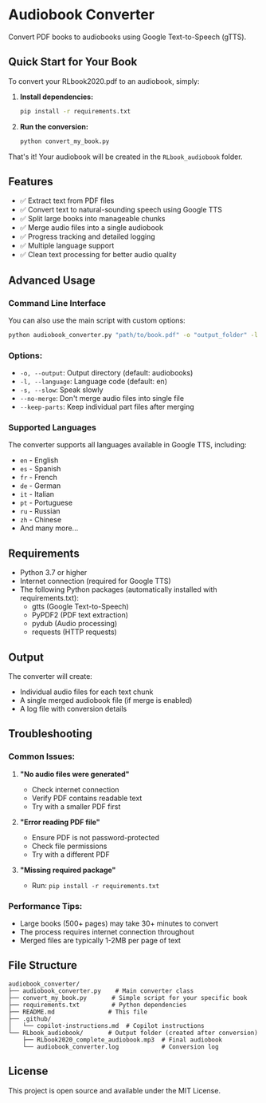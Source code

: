 # Audiobook Converter

Convert PDF books to audiobooks using Google Text-to-Speech (gTTS).

## Quick Start for Your Book

To convert your RLbook2020.pdf to an audiobook, simply:

1. **Install dependencies:**
   ```bash
   pip install -r requirements.txt
   ```

2. **Run the conversion:**
   ```bash
   python convert_my_book.py
   ```

That's it! Your audiobook will be created in the `RLbook_audiobook` folder.

## Features

- ✅ Extract text from PDF files
- ✅ Convert text to natural-sounding speech using Google TTS
- ✅ Split large books into manageable chunks
- ✅ Merge audio files into a single audiobook
- ✅ Progress tracking and detailed logging
- ✅ Multiple language support
- ✅ Clean text processing for better audio quality

## Advanced Usage

### Command Line Interface

You can also use the main script with custom options:

```bash
python audiobook_converter.py "path/to/book.pdf" -o "output_folder" -l "en"
```

### Options:
- `-o, --output`: Output directory (default: audiobooks)
- `-l, --language`: Language code (default: en)
- `-s, --slow`: Speak slowly
- `--no-merge`: Don't merge audio files into single file
- `--keep-parts`: Keep individual part files after merging

### Supported Languages

The converter supports all languages available in Google TTS, including:
- `en` - English
- `es` - Spanish
- `fr` - French
- `de` - German
- `it` - Italian
- `pt` - Portuguese
- `ru` - Russian
- `zh` - Chinese
- And many more...

## Requirements

- Python 3.7 or higher
- Internet connection (required for Google TTS)
- The following Python packages (automatically installed with requirements.txt):
  - gtts (Google Text-to-Speech)
  - PyPDF2 (PDF text extraction)
  - pydub (Audio processing)
  - requests (HTTP requests)

## Output

The converter will create:
- Individual audio files for each text chunk
- A single merged audiobook file (if merge is enabled)
- A log file with conversion details

## Troubleshooting

### Common Issues:

1. **"No audio files were generated"**
   - Check internet connection
   - Verify PDF contains readable text
   - Try with a smaller PDF first

2. **"Error reading PDF file"**
   - Ensure PDF is not password-protected
   - Check file permissions
   - Try with a different PDF

3. **"Missing required package"**
   - Run: `pip install -r requirements.txt`

### Performance Tips:

- Large books (500+ pages) may take 30+ minutes to convert
- The process requires internet connection throughout
- Merged files are typically 1-2MB per page of text

## File Structure

```
audiobook_converter/
├── audiobook_converter.py    # Main converter class
├── convert_my_book.py       # Simple script for your specific book
├── requirements.txt         # Python dependencies
├── README.md               # This file
├── .github/
│   └── copilot-instructions.md  # Copilot instructions
└── RLbook_audiobook/       # Output folder (created after conversion)
    ├── RLbook2020_complete_audiobook.mp3  # Final audiobook
    └── audiobook_converter.log            # Conversion log
```

## License

This project is open source and available under the MIT License.
